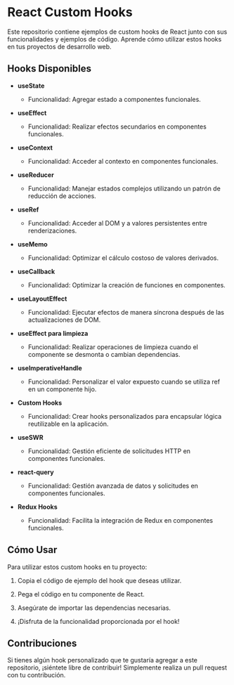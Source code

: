 # React Custom Hooks

Este repositorio contiene ejemplos de custom hooks de React junto con sus funcionalidades y ejemplos de código. Aprende cómo utilizar estos hooks en tus proyectos de desarrollo web.

## Hooks Disponibles

- **useState**

  - Funcionalidad: Agregar estado a componentes funcionales.

- **useEffect**

  - Funcionalidad: Realizar efectos secundarios en componentes funcionales.

- **useContext**

  - Funcionalidad: Acceder al contexto en componentes funcionales.

- **useReducer**

  - Funcionalidad: Manejar estados complejos utilizando un patrón de reducción de acciones.

- **useRef**

  - Funcionalidad: Acceder al DOM y a valores persistentes entre renderizaciones.

- **useMemo**

  - Funcionalidad: Optimizar el cálculo costoso de valores derivados.

- **useCallback**

  - Funcionalidad: Optimizar la creación de funciones en componentes.

- **useLayoutEffect**

  - Funcionalidad: Ejecutar efectos de manera síncrona después de las actualizaciones de DOM.

- **useEffect para limpieza**

  - Funcionalidad: Realizar operaciones de limpieza cuando el componente se desmonta o cambian dependencias.

- **useImperativeHandle**

  - Funcionalidad: Personalizar el valor expuesto cuando se utiliza ref en un componente hijo.

- **Custom Hooks**

  - Funcionalidad: Crear hooks personalizados para encapsular lógica reutilizable en la aplicación.

- **useSWR**

  - Funcionalidad: Gestión eficiente de solicitudes HTTP en componentes funcionales.

- **react-query**

  - Funcionalidad: Gestión avanzada de datos y solicitudes en componentes funcionales.

- **Redux Hooks**
  - Funcionalidad: Facilita la integración de Redux en componentes funcionales.

## Cómo Usar

Para utilizar estos custom hooks en tu proyecto:

1. Copia el código de ejemplo del hook que deseas utilizar.

2. Pega el código en tu componente de React.

3. Asegúrate de importar las dependencias necesarias.

4. ¡Disfruta de la funcionalidad proporcionada por el hook!

## Contribuciones

Si tienes algún hook personalizado que te gustaría agregar a este repositorio, ¡siéntete libre de contribuir! Simplemente realiza un pull request con tu contribución.